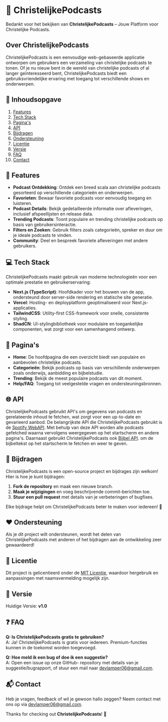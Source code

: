 # 📖 ChristelijkePodcasts

Bedankt voor het bekijken van **ChristelijkePodcasts** – Jouw Platform voor Christelijke Podcasts.

## Over ChristelijkePodcasts

ChristelijkePodcasts is een eenvoudige web-gebaseerde applicatie ontworpen om gebruikers een verzameling van christelijke podcasts te tonen. Of je nu nieuw bent in de wereld van christelijke podcasts of al langer geïnteresseerd bent, ChristelijkePodcasts biedt een gebruiksvriendelijke ervaring met toegang tot verschillende shows en onderwerpen.

## 📜 Inhoudsopgave

1. [Features](#features)
2. [Tech Stack](#tech-stack)
3. [Pagina's](#pagina's)
4. [API](#api)
5. [Bijdragen](#bijdragen)
6. [Ondersteuning](#ondersteuning)
7. [Licentie](#licentie)
8. [Versie](#versie)
9. [FAQ](#faq)
10. [Contact](#contact)

## 🌟 Features

- **Podcast Ontdekking**: Ontdek een breed scala aan christelijke podcasts gesorteerd op verschillende categorieën en onderwerpen.
- **Favorieten**: Bewaar favoriete podcasts voor eenvoudig toegang en luisteren.
- **Podcast Details**: Bekijk gedetailleerde informatie over afleveringen, inclusief afspeellijsten en release data.
- **Trending Podcasts**: Toont populaire en trending christelijke podcasts op basis van gebruikersinteractie.
- **Filters en Zoeken**: Gebruik filters zoals categorieën, spreker en duur om je ideale podcasts te vinden.
- **Community**: Deel en bespreek favoriete afleveringen met andere gebruikers.

## 💻 Tech Stack

ChristelijkePodcasts maakt gebruik van moderne technologieën voor een optimale prestatie en gebruikerservaring:

- **Next.js (TypeScript)**: Hoofdkader voor het bouwen van de app, ondersteund door server-side rendering en statische site generatie.
- **Vercel**: Hosting- en deployplatform geoptimaliseerd voor Next.js-applicaties.
- **TailwindCSS**: Utility-first CSS-framework voor snelle, consistente styling.
- **ShadCN**: UI-stylingbibliotheek voor modulaire en toegankelijke componenten, wat zorgt voor een samenhangend ontwerp.

## 📄 Pagina's

- **Home**: De hoofdpagina die een overzicht biedt van populaire en aanbevolen christelijke podcasts.
- **Categorieën**: Bekijk podcasts op basis van verschillende onderwerpen zoals onderwijs, aanbidding en bijbelstudie.
- **Trending**: Bekijk de meest populaire podcasts van dit moment.
- **Help/FAQ**: Toegang tot veelgestelde vragen en ondersteuningsbronnen.

## 🌐 API

ChristelijkePodcasts gebruikt API's om gegevens van podcasts en gerelateerde inhoud te fetchen, wat zorgt voor een up-to-date en gevarieerd aanbod.
De belangrijkste API die ChristelijkePodcasts gebruikt is de [Spotify WebAPI](https://developer.spotify.com/documentation/web-api). Met behulp van deze API worden alle podcasts gefetched waarna vervolgens weergegeven op het startscherm en andere pagina's.
Daarnaast gebruikt ChristelijkePodcasts ook [Bijbel API](https://rapidapi.com/ajith/api/holy-bible). om de bijbeltekst op het startscherm te fetchen en weer te geven.

## 🤝 Bijdragen

ChristelijkePodcasts is een open-source project en bijdrages zijn welkom! Hier is hoe je kunt bijdragen:

1. **Fork de repository** en maak een nieuwe branch.
2. **Maak je wijzigingen** en voeg beschrijvende commit-berichten toe.
3. **Stuur een pull request** met details van je verbeteringen of bugfixes.

Elke bijdrage helpt om ChristelijkePodcasts beter te maken voor iedereen! 🎉

## ❤️ Ondersteuning

Als je dit project wilt ondersteunen, wordt het delen van ChristelijkePodcasts met anderen of het bijdragen aan de ontwikkeling zeer gewaardeerd!

## 📄 Licentie

Dit project is gelicentieerd onder de [MIT Licentie](LICENSE), waardoor hergebruik en aanpassingen met naamsvermelding mogelijk zijn.

## 📌 Versie

Huidige Versie: **v1.0**

## ❓ FAQ

**Q: Is ChristelijkePodcasts gratis te gebruiken?**  
A: Ja! ChristelijkePodcasts is gratis voor iedereen. Premium-functies kunnen in de toekomst worden toegevoegd.

**Q: Hoe meld ik een bug of doe ik een suggestie?**  
A: Open een issue op onze GitHub- repository met details van je suggestie/bugrapport, of stuur een mail naar [devlamper06@gmail.com](mailto:devlamper06@gmail.com).

## 📬 Contact

Heb je vragen, feedback of wil je gewoon hallo zeggen? Neem contact met ons op via [devlamper06@gmail.com](mailto:devlamper06@gmail.com).

Thanks for checking out **ChristelijkePodcasts**! 📖
